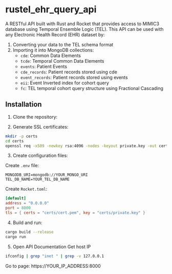 # rustel_ehr_query_api
A RESTful API built with Rust and Rocket that provides access to MIMIC3 database using Temporal Ensemble Logic (TEL).
This API can be used with any Electronic Health Record (EHR) dataset by:
1. Converting your data to the TEL schema format
2. Importing it into MongoDB collections:
   - `cde`: Common Data Elements
   - `tcde`: Temporal Common Data Elements
   - `events`: Patient Events
   - `cde_records`: Patient records stored using cde
   - `event_records`: Patient records stored using events
   - `eii`: Event Inverted index for cohort query
   - `fc`: TEL temporal cohort query structure using Fractional Cascading

## Installation

1. Clone the repository:

2. Generate SSL certificates:
```bash
mkdir -p certs
cd certs
openssl req -x509 -newkey rsa:4096 -nodes -keyout private.key -out cert.pem -days 365 -subj "/CN=localhost"
```

3. Create configuration files:

Create `.env` file:
```env
MONGODB_URI=mongodb://YOUR_MONGO_URI
TEL_DB_NAME=YOUR_TEL_DB_NAME
```

Create `Rocket.toml`:
```toml
[default]
address = "0.0.0.0"
port = 8000
tls = { certs = "certs/cert.pem", key = "certs/private.key" }
```

4. Build and run:
```bash
cargo build --release
cargo run
```

5. Open API Documentation
Get host IP
```bash
ifconfig | grep "inet " | grep -v 127.0.0.1
```
Go to page: https://YOUR_IP_ADDRESS:8000